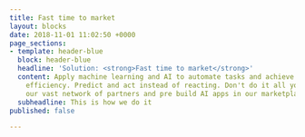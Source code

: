 ```yaml
---
title: Fast time to market
layout: blocks
date: 2018-11-01 11:02:50 +0000
page_sections:
- template: header-blue
  block: header-blue
  headline: 'Solution: <strong>Fast time to market</strong>'
  content: Apply machine learning and AI to automate tasks and achieve better operational
    efficiency. Predict and act instead of reacting. Don't do it all yourselve. Use
    our vast network of partners and pre build AI apps in our marketplace.
  subheadline: This is how we do it
published: false

---
```

